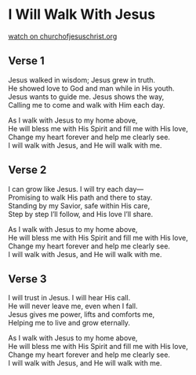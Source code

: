 # I Will Walk With Jesus
[watch on churchofjesuschrist.org](https://www.churchofjesuschrist.org/media/video/2019-11-0205-i-will-walk-with-jesus-sing-along?lang=eng)

## Verse 1
Jesus walked in wisdom; Jesus grew in truth.  
He showed love to God and man while in His youth.  
Jesus wants to guide me. Jesus shows the way,  
Calling me to come and walk with Him each day.  

As I walk with Jesus to my home above,  
He will bless me with His Spirit and fill me with His love,  
Change my heart forever and help me clearly see.  
I will walk with Jesus, and He will walk with me.  

## Verse 2
I can grow like Jesus. I will try each day—  
Promising to walk His path and there to stay.  
Standing by my Savior, safe within His care,  
Step by step I’ll follow, and His love I’ll share.  

As I walk with Jesus to my home above,  
He will bless me with His Spirit and fill me with His love,  
Change my heart forever and help me clearly see.  
I will walk with Jesus, and He will walk with me.  

## Verse 3
I will trust in Jesus. I will hear His call.  
He will never leave me, even when I fall.  
Jesus gives me power, lifts and comforts me,  
Helping me to live and grow eternally.  

As I walk with Jesus to my home above,  
He will bless me with His Spirit and fill me with His love,  
Change my heart forever and help me clearly see.  
I will walk with Jesus, and He will walk with me.  
